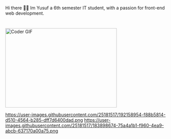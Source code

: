 Hi there 👋🏾 Im Yusuf a 6th semester IT student, with a passion for front-end web development. 

# 


<img alt="Coder GIF" height=250 width=350 src="https://images.squarespace-cdn.com/content/v1/5769fc401b631bab1addb2ab/1541580611624-TE64QGKRJG8SWAIUS7NS/ke17ZwdGBToddI8pDm48kPoswlzjSVMM-SxOp7CV59BZw-zPPgdn4jUwVcJE1ZvWQUxwkmyExglNqGp0IvTJZamWLI2zvYWH8K3-s_4yszcp2ryTI0HqTOaaUohrI8PI6FXy8c9PWtBlqAVlUS5izpdcIXDZqDYvprRqZ29Pw0o/coding-freak.gif" />

https://user-images.githubusercontent.com/25181517/192158954-f88b5814-d510-4564-b285-dff7d6400dad.png 
https://user-images.githubusercontent.com/25181517/183898674-75a4a1b1-f960-4ea9-abcb-637170a00a75.png
